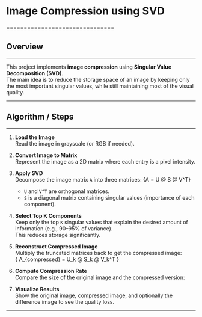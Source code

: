 # Image Compression using SVD
===============================

## Overview
-----------
This project implements **image compression** using **Singular Value Decomposition (SVD)**.  
The main idea is to reduce the storage space of an image by keeping only the most important singular values, while still maintaining most of the visual quality.

--------------------------------------------------------------------------------------------

## Algorithm / Steps
---------------------
1. **Load the Image**  
   Read the image in grayscale (or RGB if needed).

2. **Convert Image to Matrix**  
   Represent the image as a 2D matrix where each entry is a pixel intensity.

3. **Apply SVD**  
   Decompose the image matrix `A` into three matrices: {A = U @ S @ V^T}  
   - `U` and `V^T` are orthogonal matrices.  
   - `S` is a diagonal matrix containing singular values (importance of each component).

4. **Select Top K Components**  
   Keep only the top `K` singular values that explain the desired amount of information (e.g., 90–95% of variance).  
   This reduces storage significantly.

5. **Reconstruct Compressed Image**  
   Multiply the truncated matrices back to get the compressed image:  
   {
   A_{compressed} = U_k @ S_k @ V_k^T
   }

6. **Compute Compression Rate**  
   Compare the size of the original image and the compressed version:  

7. **Visualize Results**  
   Show the original image, compressed image, and optionally the difference image to see the quality loss.

--------------------------------------------------------------------------------------------
